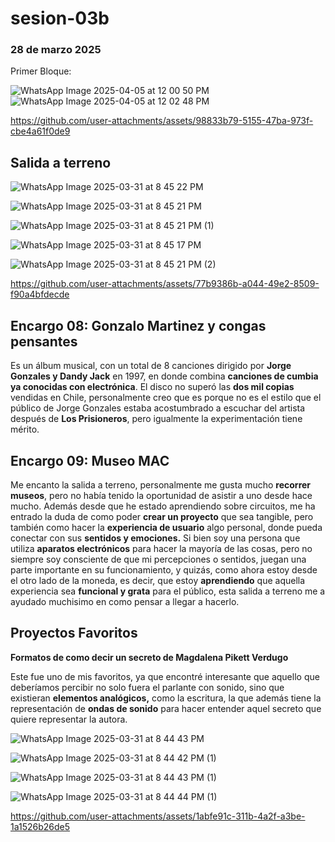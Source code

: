 # sesion-03b
### 28 de marzo 2025

Primer Bloque:


![WhatsApp Image 2025-04-05 at 12 00 50 PM](https://github.com/user-attachments/assets/2c66ec5c-7447-4009-9c5d-f66c9d4728c7)
![WhatsApp Image 2025-04-05 at 12 02 48 PM](https://github.com/user-attachments/assets/b1b1ef8a-e849-47e9-9766-59881a946a0b)


https://github.com/user-attachments/assets/98833b79-5155-47ba-973f-cbe4a61f0de9


## Salida a terreno

![WhatsApp Image 2025-03-31 at 8 45 22 PM](https://github.com/user-attachments/assets/0fc998bd-8b69-4890-b0da-227a04105a3a)


![WhatsApp Image 2025-03-31 at 8 45 21 PM](https://github.com/user-attachments/assets/f0db8956-d237-49f7-bf07-5a6a36a02332)

![WhatsApp Image 2025-03-31 at 8 45 21 PM (1)](https://github.com/user-attachments/assets/546b43b7-f805-4fee-ac7e-93a8dcdc9411)

![WhatsApp Image 2025-03-31 at 8 45 17 PM](https://github.com/user-attachments/assets/996d8811-950d-4378-aaaf-6e5ec6d6432e)

![WhatsApp Image 2025-03-31 at 8 45 21 PM (2)](https://github.com/user-attachments/assets/0ded9978-70a6-4214-b61c-e5b5fd420af7)



https://github.com/user-attachments/assets/77b9386b-a044-49e2-8509-f90a4bfdecde


## Encargo 08: Gonzalo Martinez y congas pensantes 

Es un  álbum musical, con un total de 8 canciones dirigido por **Jorge Gonzales y Dandy Jack** en 1997, en donde combina **canciones de cumbia ya conocidas con  electrónica**. El disco no superó las **dos mil copias** vendidas en Chile, personalmente creo que es porque no es el estilo que el público de Jorge Gonzales estaba acostumbrado a escuchar del artista después de **Los Prisioneros**, pero igualmente la experimentación tiene mérito. 


## Encargo 09: Museo MAC

Me encanto la salida a terreno, personalmente me gusta mucho **recorrer museos**, pero no había tenido la oportunidad de asistir a uno desde hace mucho. Además desde que he estado aprendiendo sobre circuitos, me ha entrado la duda de como poder **crear un proyecto** que sea tangible, pero también como hacer la **experiencia de usuario** algo personal, donde pueda conectar con sus **sentidos y emociones.** Si bien soy una persona que utiliza **aparatos electrónicos** para hacer la mayoría de las cosas, pero no siempre soy consciente de que mi percepciones o sentidos, juegan una parte importante en su funcionamiento, y quizás, como ahora estoy desde el otro lado de la moneda, es decir, que estoy **aprendiendo** que aquella experiencia sea **funcional y grata** para el público, esta salida a terreno me a ayudado muchisimo en como pensar a llegar a hacerlo.  

## Proyectos Favoritos

**Formatos de como decir un secreto de Magdalena Pikett Verdugo** 

Este fue uno de mis favoritos, ya que encontré interesante que aquello que deberíamos percibir no solo fuera el parlante con sonido, sino que existieran **elementos analógicos,** como la escritura, la que además tiene la representación de **ondas de sonido** para hacer entender aquel secreto que quiere representar la autora.


![WhatsApp Image 2025-03-31 at 8 44 43 PM](https://github.com/user-attachments/assets/805d66ca-c24a-4cdb-9b8f-3ce79e6f5769)

![WhatsApp Image 2025-03-31 at 8 44 42 PM (1)](https://github.com/user-attachments/assets/cfa779ab-842a-42c2-9500-901d03c82df9)

![WhatsApp Image 2025-03-31 at 8 44 43 PM (1)](https://github.com/user-attachments/assets/e3cfe712-9a31-418d-927e-1b80e084686b)

![WhatsApp Image 2025-03-31 at 8 44 44 PM (1)](https://github.com/user-attachments/assets/abdedbeb-3ff8-44b6-bc19-04a086c3f99a)

https://github.com/user-attachments/assets/1abfe91c-311b-4a2f-a3be-1a1526b26de5









